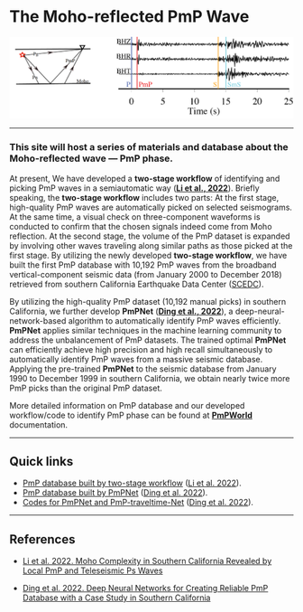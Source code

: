 # The Moho-reflected PmP Wave
<p align="center">
  <img src="https://github.com/Seismic-Data-imaging-the-Earth/PmPWorld/blob/master/source/photos/PmPShow.png" />
</p>

---

### This site will host a series of materials and database about the Moho-reflected wave — PmP phase. 

At present, We have developed a **two-stage workflow** of identifying and picking PmP waves in a semiautomatic way ([**Li et al., 2022**](https://agupubs.onlinelibrary.wiley.com/doi/abs/10.1029/2021JB023033)). Briefly speaking, the **two-stage workflow** includes two parts: At the first stage, high-quality PmP waves are automatically picked on selected seismograms. At the same time, a visual check on three-component waveforms is conducted to confirm that the chosen signals indeed come from Moho reflection. At the second stage, the volume of the PmP dataset is expanded by involving other waves traveling along similar paths as those picked at the first stage. By utilizing the newly developed **two-stage workflow**, we have built the first PmP database with 10,192 PmP waves from the broadband vertical-component seismic data (from January 2000 to December 2018) retrieved from southern California Earthquake Data Center ([SCEDC](https://scedc.caltech.edu/)). 

By utilizing the high-quality PmP dataset (10,192 manual picks) in southern California, we further develop **PmPNet** ([**Ding et al., 2022**](https://doi.org/10.48550/arXiv.2112.07655)), a deep-neural-network-based algorithm to automatically identify PmP waves efficiently. **PmPNet** applies similar techniques in the machine learning community to address the unbalancement of PmP datasets. The trained optimal **PmPNet** can efficiently achieve high precision and high recall simultaneously to automatically identify PmP waves from a massive seismic database. Applying the pre-trained **PmPNet** to the seismic database from January 1990 to December 1999 in southern California, we obtain nearly twice more PmP picks than the original PmP dataset.

More detailed information on PmP database and our developed workflow/code to identify PmP phase can be found at [**PmPWorld**](https://pmpworld.readthedocs.io/en/latest/) documentation.


---

## Quick links

* [PmP database built by two-stage workflow](https://researchdata.ntu.edu.sg/dataset.xhtml?persistentId=doi:10.21979/N9/HKCXBF) ([Li et al. 2022](https://agupubs.onlinelibrary.wiley.com/doi/abs/10.1029/2021JB023033)).
* [PmP database built by PmPNet](https://researchdata.ntu.edu.sg/dataset.xhtml?persistentId=doi:10.21979/N9/0O380V) ([Ding et al. 2022](https://doi.org/10.48550/arXiv.2112.07655)).
* [Codes for PmPNet and PmP-traveltime-Net](https://researchdata.ntu.edu.sg/dataset.xhtml?persistentId=doi:10.21979/N9/0O380V) ([Ding et al. 2022](https://doi.org/10.48550/arXiv.2112.07655)).


---

## References

* [Li et al. 2022. Moho Complexity in Southern California Revealed by Local PmP and Teleseismic Ps Waves](https://agupubs.onlinelibrary.wiley.com/doi/abs/10.1029/2021JB023033)

* [Ding et al. 2022. Deep Neural Networks for Creating Reliable PmP Database with a Case Study in Southern California](https://doi.org/10.48550/arXiv.2112.07655)


